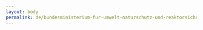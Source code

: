 ```yaml
---
layout: body
permalink: de/bundesministerium-fur-umwelt-naturschutz-und-reaktorsicherheit/
---
```


